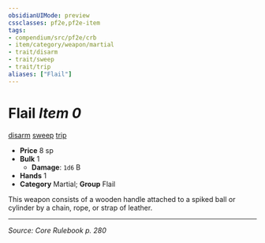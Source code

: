 ```yaml
---
obsidianUIMode: preview
cssclasses: pf2e,pf2e-item
tags:
- compendium/src/pf2e/crb
- item/category/weapon/martial
- trait/disarm
- trait/sweep
- trait/trip
aliases: ["Flail"]
---
```

# Flail *Item 0*  
[disarm](rules/traits/disarm.md "Disarm Weapon Trait")  [sweep](rules/traits/sweep.md "Sweep Weapon Trait")  [trip](rules/traits/trip.md "Trip Weapon Trait")  

- **Price** 8 sp
- **Bulk** 1
  - **Damage**: `1d6` B
- **Hands** 1
- **Category** Martial; **Group** Flail 

This weapon consists of a wooden handle attached to a spiked ball or cylinder by a chain, rope, or strap of leather.


---
*Source: Core Rulebook p. 280*